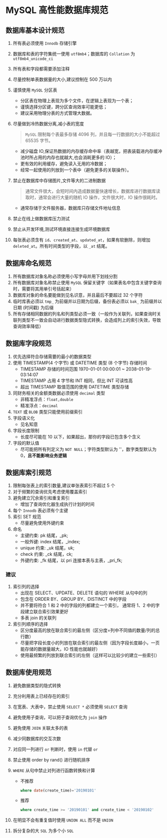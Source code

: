 # MySQL 高性能数据库规范

## 数据库基本设计规范

1. 所有表必须使用 `Innodb` 存储引擎

2. 数据库和表的字符集统一使用 `utf8mb4`；数据库的 `Collation` 为 `utf8mb4_unicode_ci`

3. 所有表和字段都需要添加注释

4. 尽量控制单表数据量的大小,建议控制在 500 万以内

5. 谨慎使用 `MySQL` 分区表

    - 分区表在物理上表现为多个文件，在逻辑上表现为一个表；
    - 谨慎选择分区键，跨分区查询效率可能更低；
    - 建议采用物理分表的方式管理大数据。

6. 尽量做到冷热数据分离,减小表的宽度

   > `MySQL` 限制每个表最多存储 4096 列，并且每一行数据的大小不能超过 65535 字节。

    - 减少磁盘 IO,保证热数据的内存缓存命中率（表越宽，把表装载进内存缓冲池时所占用的内存也就越大,也会消耗更多的 IO）；
    - 更有效的利用缓存，避免读入无用的冷数据；
    - 经常一起使用的列放到一个表中（避免更多的关联操作）。

7. 禁止在数据库中存储图片,文件等大的二进制数据

   > 通常文件很大，会短时间内造成数据量快速增长，数据库进行数据库读取时，通常会进行大量的随机 IO 操作，文件很大时，IO 操作很耗时。

    - 通常存储于文件服务器，数据库只存储文件地址信息

8. 禁止在线上做数据库压力测试

9. 禁止从开发环境,测试环境直接连接生成环境数据库

10. 每张表必须含有 `id`、`created_at`、`updated_at`，如果有软删除，则增加 `deleted_at`。所有时间类型的字段，以 `_at` 结尾。

## 数据库命名规范

1. 所有数据库对象名称必须使用小写字母并用下划线分割
2. 所有数据库对象名称禁止使用 `MySQL` 保留关键字（如果表名中包含关键字查询时，需要将其用单引号括起来）
3. 数据库对象的命名要能做到见名识意，并且最后不要超过 32 个字符
4. 临时库表必须以 `tmp_` 为前缀并以日期为后缀，备份表必须以 `bak_` 为前缀并以日期 (时间戳) 为后缀
5. 所有存储相同数据的列名和列类型必须一致（一般作为关联列，如果查询时关联列类型不一致会自动进行数据类型隐式转换，会造成列上的索引失效，导致查询效率降低）

## 数据库字段规范

1. 优先选择符合存储需要的最小的数据类型
2. 使用 TIMESTAMP(4 个字节) 或 DATETIME 类型 (8 个字节) 存储时间
    - TIMESTAMP 存储的时间范围 1970-01-01 00:00:01 ~ 2038-01-19-03:14:07
    - TIMESTAMP 占用 4 字节和 INT 相同，但比 INT 可读性高
    - 超出 TIMESTAMP 取值范围的使用 DATETIME 类型存储
3. 同财务相关的金额类数据必须使用 `decimal` 类型
    - 非精准浮点：`float,double`
    - 精准浮点：`decimal`
4. `TEXT` 或 `BLOB` 类型只能使用前缀索引
5. 字段语义化
    - 见名知意
6. 字段长度限制
    - 长度尽可能在 10 以下，如果超出，那你的字段已包含多个含义
7. 字段的默认值
    - 尽可能把所有列定义为 `NOT NULL`；字符类型默认为 ''，数字类型默认为 0，**且不能影响业务逻辑**

## 数据库索引规范

1. 限制每张表上的索引数量,建议单张表索引不超过 5 个
2. 对于频繁的查询优先考虑使用覆盖索引
3. 避免建立冗余索引和重复索引
    - 增加了查询优化器生成执行计划的时间
4. 每个 `Innodb` 表必须有个主键
5. 索引 SET 规范
    - 尽量避免使用外键约束
6. 命名
    - 主键约束: pk 结尾，_pk;
    - 一般外键: index 结尾，_index;
    - unique 约束: _uk 结尾，uk;
    - check 约束:  _ck 结尾，ck;
    - 外键约束:  _fk 结尾，以 pri 连接本表与主表，_pri_fk;

### 建议

1. 索引列的选择
    - 出现在 SELECT、UPDATE、DELETE 语句的 WHERE 从句中的列
    - 包含在 ORDER BY、GROUP BY、DISTINCT 中的字段
    - 并不要将符合 1 和 2 中的字段的列都建立一个索引， 通常将 1、2 中的字段建立联合索引效果更好
    - 多表 join 的关联列
2. 索引列顺序的选择
    - 区分度最高的放在联合索引的最左侧（区分度=列中不同值的数量/列的总行数）
    - 尽量把字段长度小的列放在联合索引的最左侧（因为字段长度越小，一页能存储的数据量越大，IO 性能也就越好）
    - 使用最频繁的列放到联合索引的左侧（这样可以比较少的建立一些索引）

## 数据库使用规范

1. 避免数据类型的隐式转换

2. 充分利用表上已经存在的索引

3. 在宽表、大表中，禁止使用 `SELECT *` 必须使用 `SELECT` 查询

4. 避免使用子查询，可以把子查询优化为 `join` 操作

5. 避免使用 `JOIN` 关联太多的表

6. 减少同数据库的交互次数

7. 对应同一列进行 `or` 判断时，使用 `in` 代替 `or`

8. 禁止使用 order by rand() 进行随机排序

9. `WHERE` 从句中禁止对列进行函数转换和计算

    - 不推荐

      ```sql
      where date(create_time)='20190101'
      ```
    
    - 推荐 

      ```sql
      where create_time >= '20190101' and create_time < '20190102'
      ```



10. 在明显不会有重复值时使用 `UNION ALL` 而不是 `UNION`

11. 拆分复杂的大 `SQL` 为多个小 `SQL`

